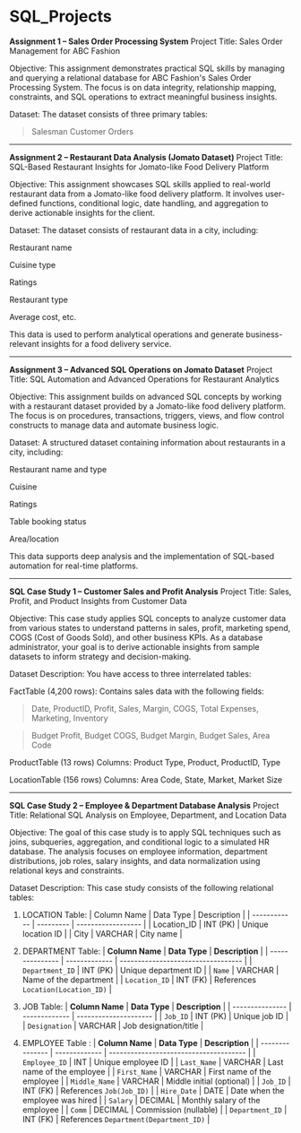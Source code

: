# SQL_Projects

**Assignment 1 – Sales Order Processing System**
Project Title:
Sales Order Management for ABC Fashion

Objective:
This assignment demonstrates practical SQL skills by managing and querying a relational database for ABC Fashion's Sales Order Processing System. The focus is on data integrity, relationship mapping, constraints, and SQL operations to extract meaningful business insights.

Dataset:
The dataset consists of three primary tables:
> Salesman
> Customer
> Orders

-----

**Assignment 2 – Restaurant Data Analysis (Jomato Dataset)**
Project Title:
SQL-Based Restaurant Insights for Jomato-like Food Delivery Platform

Objective:
This assignment showcases SQL skills applied to real-world restaurant data from a Jomato-like food delivery platform. It involves user-defined functions, conditional logic, date handling, and aggregation to derive actionable insights for the client.

Dataset:
The dataset consists of restaurant data in a city, including:

Restaurant name

Cuisine type

Ratings

Restaurant type

Average cost, etc.

This data is used to perform analytical operations and generate business-relevant insights for a food delivery service.

-----

**Assignment 3 – Advanced SQL Operations on Jomato Dataset**
Project Title:
SQL Automation and Advanced Operations for Restaurant Analytics

Objective:
This assignment builds on advanced SQL concepts by working with a restaurant dataset provided by a Jomato-like food delivery platform. The focus is on procedures, transactions, triggers, views, and flow control constructs to manage data and automate business logic.

Dataset:
A structured dataset containing information about restaurants in a city, including:

Restaurant name and type

Cuisine

Ratings

Table booking status

Area/location

This data supports deep analysis and the implementation of SQL-based automation for real-time platforms.


----


**SQL Case Study 1 – Customer Sales and Profit Analysis**
Project Title:
Sales, Profit, and Product Insights from Customer Data

Objective:
This case study applies SQL concepts to analyze customer data from various states to understand patterns in sales, profit, marketing spend, COGS (Cost of Goods Sold), and other business KPIs. As a database administrator, your goal is to derive actionable insights from sample datasets to inform strategy and decision-making.

Dataset Description:
You have access to three interrelated tables:

FactTable (4,200 rows):
Contains sales data with the following fields:

> Date, ProductID, Profit, Sales, Margin, COGS, Total Expenses, Marketing, Inventory

> Budget Profit, Budget COGS, Budget Margin, Budget Sales, Area Code

ProductTable (13 rows)
Columns: Product Type, Product, ProductID, Type

LocationTable (156 rows)
Columns: Area Code, State, Market, Market Size


----


**SQL Case Study 2 – Employee & Department Database Analysis**
Project Title:
Relational SQL Analysis on Employee, Department, and Location Data

Objective:
The goal of this case study is to apply SQL techniques such as joins, subqueries, aggregation, and conditional logic to a simulated HR database. The analysis focuses on employee information, department distributions, job roles, salary insights, and data normalization using relational keys and constraints.

Dataset Description:
This case study consists of the following relational tables:

1. LOCATION Table:
| Column Name  | Data Type | Description        |
| ------------ | --------- | ------------------ |
| Location\_ID | INT (PK)  | Unique location ID |
| City         | VARCHAR   | City name          |



2. DEPARTMENT Table:
| **Column Name** | **Data Type** | **Description**                    |
| --------------- | ------------- | ---------------------------------- |
| `Department_ID` | INT (PK)      | Unique department ID               |
| `Name`          | VARCHAR       | Name of the department             |
| `Location_ID`   | INT (FK)      | References `Location(Location_ID)` |

3. JOB Table:
| **Column Name** | **Data Type** | **Description**       |
| --------------- | ------------- | --------------------- |
| `Job_ID`        | INT (PK)      | Unique job ID         |
| `Designation`   | VARCHAR       | Job designation/title |


4. EMPLOYEE Table :
| **Column Name** | **Data Type** | **Description**                        |
| --------------- | ------------- | -------------------------------------- |
| `Employee_ID`   | INT           | Unique employee ID                     |
| `Last_Name`     | VARCHAR       | Last name of the employee              |
| `First_Name`    | VARCHAR       | First name of the employee             |
| `Middle_Name`   | VARCHAR       | Middle initial (optional)              |
| `Job_ID`        | INT (FK)      | References `Job(Job_ID)`               |
| `Hire_Date`     | DATE          | Date when the employee was hired       |
| `Salary`        | DECIMAL       | Monthly salary of the employee         |
| `Comm`          | DECIMAL       | Commission (nullable)                  |
| `Department_ID` | INT (FK)      | References `Department(Department_ID)` |

